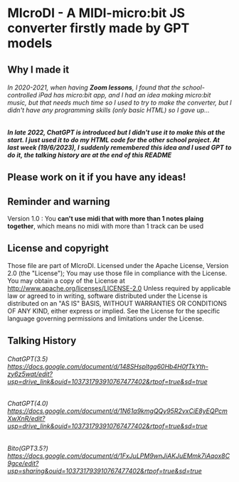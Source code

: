 # MIcroDI - A MIDI-micro:bit JS converter firstly made by GPT models
## Why I made it
###### In 2020-2021, when having **_Zoom lessons_**, I found that the school-controlled iPad has micro:bit app, and I had an idea making micro:bit music, but that needs much time so I used to try to make the converter, but I didn't have any programming skills (only basic HTML) so I gave up...

##### In late 2022, ChatGPT is introduced but I didn't use it to make this at the start. I just used it to do my HTML code for the other school project. At last week (19/6/2023), I suddenly remembered this idea and I used GPT to do it, the talking history are at the end of this README

## Please work on it if you have any ideas!

## Reminder and warning
Version 1.0 : You __can't use midi that with more than 1 notes plaing together__, which means no midi with more than 1 track can be used

## License and copyright
Those file are part of MIcroDI. 
Licensed under the Apache License, Version 2.0 (the "License"); 
You may use those file in compliance with the License. 
You may obtain a copy of the License at http://www.apache.org/licenses/LICENSE-2.0 
Unless required by applicable law or agreed to in writing, software distributed under the License is distributed on an "AS IS" BASIS,
WITHOUT WARRANTIES OR CONDITIONS OF ANY KIND, either express or implied.
See the License for the specific language governing permissions and limitations under the License.

## Talking History
###### ChatGPT(3.5) https://docs.google.com/document/d/148SHspltgq60Hb4H0fTkYth-zy6z5wat/edit?usp=drive_link&ouid=103731793910767477402&rtpof=true&sd=true
###### ChatGPT(4.0) https://docs.google.com/document/d/1N61a9kmgQQy95R2vxCiE8yEQPcmXwXnR/edit?usp=drive_link&ouid=103731793910767477402&rtpof=true&sd=true
###### Bito(GPT3.5?) https://docs.google.com/document/d/1FxJuLPM9wnJiAKJuEMmk7iAqox8C9gce/edit?usp=sharing&ouid=103731793910767477402&rtpof=true&sd=true
